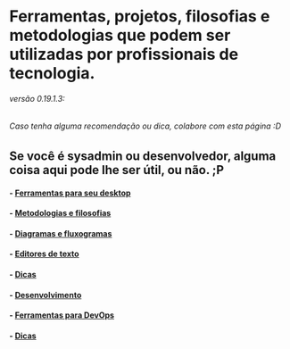 # Ferramentas, projetos, filosofias e metodologias que podem ser utilizadas por profissionais de tecnologia. 
###### versão 0.19.1.3:
###### Caso tenha alguma recomendação ou dica, colabore com esta página :D

## Se você é sysadmin ou desenvolvedor, alguma coisa aqui pode lhe ser útil, ou não. ;P

#### - [Ferramentas para seu desktop](docs/desktop-tools.md)

#### - [Metodologias e filosofias](docs/metodologies.md)

#### - [Diagramas e fluxogramas](docs/diagram.md)

#### - [Editores de texto](docs/editors.md)

#### - [Dicas](docs/tips.md) 

#### - [Desenvolvimento ](docs/dev.md)

#### - [Ferramentas para DevOps](docs/devops.md)

#### - [Dicas](docs/tips.md)